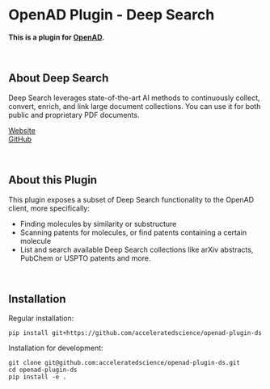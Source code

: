 # OpenAD Plugin - Deep Search

__This is a plugin for [OpenAD](https://github.com/acceleratedscience/open-ad-toolkit).__

<br>

## About Deep Search

Deep Search leverages state-of-the-art AI methods to continuously collect, convert, enrich, and link large document collections. You can use it for both public and proprietary PDF documents.

[Website](https://ds4sd.github.io/)<br>
[GitHub](https://github.com/DS4SD)

<br>

## About this Plugin

This plugin exposes a subset of Deep Search functionality to the OpenAD client, more specifically:
- Finding molecules by similarity or substructure
- Scanning patents for molecules, or find patents containing a certain molecule
- List and search available Deep Search collections like arXiv abstracts, PubChem or USPTO patents and more.

<br>

## Installation

Regular installation:

    pip install git+https://github.com/acceleratedscience/openad-plugin-ds

Installation for development:

    git clone git@github.com:acceleratedscience/openad-plugin-ds.git
    cd openad-plugin-ds
    pip install -e .